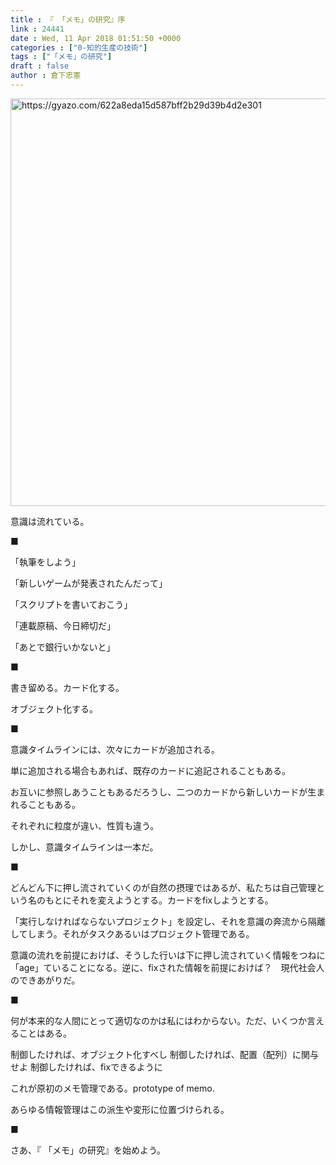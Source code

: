 ```yaml
---
title : 『 「メモ」の研究』序
link : 24441
date : Wed, 11 Apr 2018 01:51:50 +0000
categories : ["0-知的生産の技術"]
tags : ["「メモ」の研究"]
draft : false
author : 倉下忠憲
---
```


<a href="https://gyazo.com/622a8eda15d587bff2b29d39b4d2e301"><img src="https://i.gyazo.com/622a8eda15d587bff2b29d39b4d2e301.gif" alt="https://gyazo.com/622a8eda15d587bff2b29d39b4d2e301" width="652"/></a>

意識は流れている。

■

「執筆をしよう」

「新しいゲームが発表されたんだって」

「スクリプトを書いておこう」

「連載原稿、今日締切だ」

「あとで銀行いかないと」

■

書き留める。カード化する。

オブジェクト化する。

■

意識タイムラインには、次々にカードが追加される。

単に追加される場合もあれば、既存のカードに追記されることもある。

お互いに参照しあうこともあるだろうし、二つのカードから新しいカードが生まれることもある。

それぞれに粒度が違い、性質も違う。

しかし、意識タイムラインは一本だ。

■

どんどん下に押し流されていくのが自然の摂理ではあるが、私たちは自己管理という名のもとにそれを変えようとする。カードをfixしようとする。

「実行しなければならないプロジェクト」を設定し、それを意識の奔流から隔離してしまう。それがタスクあるいはプロジェクト管理である。

意識の流れを前提におけば、そうした行いは下に押し流されていく情報をつねに「age」ていることになる。逆に、fixされた情報を前提におけば？　現代社会人のできあがりだ。

■

何が本来的な人間にとって適切なのかは私にはわからない。ただ、いくつか言えることはある。

制御したければ、オブジェクト化すべし
制御したければ、配置（配列）に関与せよ
制御したければ、fixできるように

これが原初のメモ管理である。prototype of memo.

あらゆる情報管理はこの派生や変形に位置づけられる。

■

さあ、『 「メモ」の研究』を始めよう。